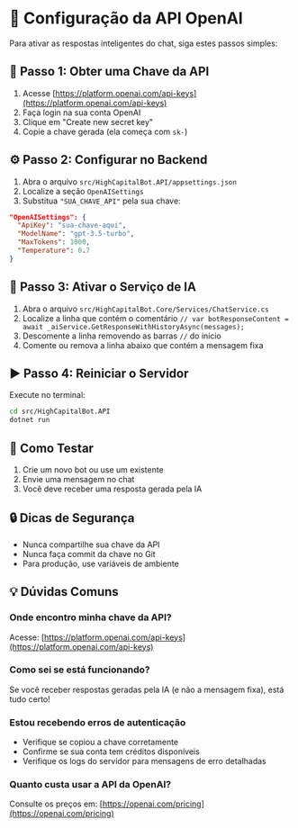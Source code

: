 # 🔑 Configuração da API OpenAI

Para ativar as respostas inteligentes do chat, siga estes passos simples:

## 🚀 Passo 1: Obter uma Chave da API
1. Acesse [https://platform.openai.com/api-keys](https://platform.openai.com/api-keys)
2. Faça login na sua conta OpenAI
3. Clique em "Create new secret key"
4. Copie a chave gerada (ela começa com `sk-`)

## ⚙️ Passo 2: Configurar no Backend
1. Abra o arquivo `src/HighCapitalBot.API/appsettings.json`
2. Localize a seção `OpenAISettings`
3. Substitua `"SUA_CHAVE_API"` pela sua chave:

```json
"OpenAISettings": {
  "ApiKey": "sua-chave-aqui",
  "ModelName": "gpt-3.5-turbo",
  "MaxTokens": 1000,
  "Temperature": 0.7
}
```

## 🔄 Passo 3: Ativar o Serviço de IA
1. Abra o arquivo `src/HighCapitalBot.Core/Services/ChatService.cs`
2. Localize a linha que contém o comentário `// var botResponseContent = await _aiService.GetResponseWithHistoryAsync(messages);`
3. Descomente a linha removendo as barras `//` do início
4. Comente ou remova a linha abaixo que contém a mensagem fixa

## ▶️ Passo 4: Reiniciar o Servidor
Execute no terminal:
```bash
cd src/HighCapitalBot.API
dotnet run
```

## 🧪 Como Testar
1. Crie um novo bot ou use um existente
2. Envie uma mensagem no chat
3. Você deve receber uma resposta gerada pela IA

## 🔒 Dicas de Segurança
- Nunca compartilhe sua chave da API
- Nunca faça commit da chave no Git
- Para produção, use variáveis de ambiente

## 💡 Dúvidas Comuns

### Onde encontro minha chave da API?
Acesse: [https://platform.openai.com/api-keys](https://platform.openai.com/api-keys)

### Como sei se está funcionando?
Se você receber respostas geradas pela IA (e não a mensagem fixa), está tudo certo!

### Estou recebendo erros de autenticação
- Verifique se copiou a chave corretamente
- Confirme se sua conta tem créditos disponíveis
- Verifique os logs do servidor para mensagens de erro detalhadas

### Quanto custa usar a API da OpenAI?
Consulte os preços em: [https://openai.com/pricing](https://openai.com/pricing)

